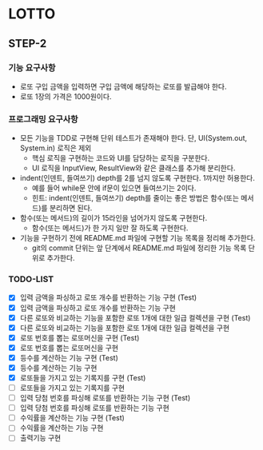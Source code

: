 # LOTTO

## STEP-2

### 기능 요구사항
- 로또 구입 금액을 입력하면 구입 금액에 해당하는 로또를 발급해야 한다.
- 로또 1장의 가격은 1000원이다.

### 프로그래밍 요구사항
- 모든 기능을 TDD로 구현해 단위 테스트가 존재해야 한다. 단, UI(System.out, System.in) 로직은 제외
  - 핵심 로직을 구현하는 코드와 UI를 담당하는 로직을 구분한다.
  - UI 로직을 InputView, ResultView와 같은 클래스를 추가해 분리한다.
- indent(인덴트, 들여쓰기) depth를 2를 넘지 않도록 구현한다. 1까지만 허용한다.
  - 예를 들어 while문 안에 if문이 있으면 들여쓰기는 2이다.
  - 힌트: indent(인덴트, 들여쓰기) depth를 줄이는 좋은 방법은 함수(또는 메서드)를 분리하면 된다.
- 함수(또는 메서드)의 길이가 15라인을 넘어가지 않도록 구현한다.
  - 함수(또는 메서드)가 한 가지 일만 잘 하도록 구현한다.
- 기능을 구현하기 전에 README.md 파일에 구현할 기능 목록을 정리해 추가한다.
  - git의 commit 단위는 앞 단계에서 README.md 파일에 정리한 기능 목록 단위로 추가한다.

### TODO-LIST
- [x] 입력 금액을 파싱하고 로또 개수를 반환하는 기능 구현 (Test)
- [x] 입력 금액을 파싱하고 로또 개수를 반환하는 기능 구현
- [x] 다른 로또와 비교하는 기능을 포함한 로또 1개에 대한 일급 컬렉션을 구현 (Test)
- [x] 다른 로또와 비교하는 기능을 포함한 로또 1개에 대한 일급 컬렉션을 구현
- [x] 로또 번호를 뽑는 로또머신을 구현 (Test)
- [x] 로또 번호를 뽑는 로또머신을 구현
- [x] 등수를 계산하는 기능 구현 (Test)
- [x] 등수를 계산하는 기능 구현
- [x] 로또들을 가지고 있는 기록지를 구현 (Test)
- [ ] 로또들을 가지고 있는 기록지를 구현
- [ ] 입력 당첨 번호를 파싱해 로또를 반환하는 기능 구현 (Test)
- [ ] 입력 당첨 번호를 파싱해 로또를 반환하는 기능 구현
- [ ] 수익률을 계산하는 기능 구현 (Test)
- [ ] 수익률을 계산하는 기능 구현
- [ ] 출력기능 구현

